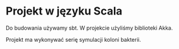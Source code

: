 # Projekt w języku Scala

Do budowania używamy sbt.
W projekcie użyliśmy biblioteki Akka.

Projekt ma wykonywać serię symulacji koloni bakterii.
